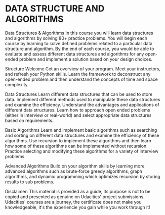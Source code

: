 # DATA STRUCTURE AND ALGORITHMS

Data Structures & Algorithms
In this course you will learn data structures and algorithms by solving 80+ practice problems. You will begin each course by learning to solve defined problems related to a particular data structure and algorithm. By the end of each course, you would be able to evaluate and assess different data structures and algorithms for any open-ended problem and implement a solution based on your design choices.

Structure
Welcome
Get an overview of your program. Meet your instructors, and refresh your Python skills. Learn the framework to deconstruct any open-ended problem and then understand the concepts of time and space complexity.

Data Structures
Learn different data structures that can be used to store data. Implement different methods used to manipulate these data structures and examine the efficiency. Understand the advantages and applications of different data structures. Learn how to approach open ended problems (either in interview or real-world) and select appropriate data structures based on requirements.

Basic Algorithms
Learn and implement basic algorithms such as searching and sorting on different data structures and examine the efficiency of these algorithms. Use recursion to implement these algorithms and then learn how some of these algorithms can be implemented without recursion. Practice selecting and modifying these algorithms for a variety of interview problems.

Advanced Algorithms
Build on your algorithm skills by learning more advanced algorithms such as brute-force greedy algorithms, graph algorithms, and dynamic programming which optimizes recursion by storing results to sub problems.

Disclaimer:
This material is provided as a guide, its purpose is not to be copied and presented as genuine on Udacities' project submissions. Udacities' courses are a journey, the certificate does not make you knowledgeable, it's the experiencie you gain while you work through it!
